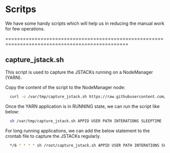 
# Scritps

We have some handy scripts which will help us in reducing the manual work for few operations.

================================================================================================

## capture_jstack.sh

This script is used to capture the JSTACKs running on a NodeManager (YARN).

Copy the content of the script to the NodeManager node:
```bash
  curl -o /var/tmp/capture_jstack.sh https://raw.githubusercontent.com/Deepannagaraj/scripts/main/capture_jstack.sh
```

Once the YARN application is in RUNNING state, we can run the script like below:
```bash
  sh /var/tmp/capture_jstack.sh APPID USER PATH INTERATIONS SLEEPTIME
```

For long running applications, we can add the below statement to the crontab file to capture the JSTACKs regularly.
```bash
  */6 * * * * sh /root/capture_jstack.sh APPID USER PATH INTERATIONS SLEEPTIME >> /PATH_TO/command_output.txt
```

